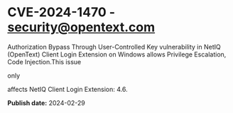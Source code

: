 # CVE-2024-1470 - security@opentext.com

Authorization Bypass Through User-Controlled Key vulnerability in NetIQ (OpenText) Client Login Extension on Windows allows Privilege Escalation, Code Injection.This issue 

only 

affects NetIQ Client Login Extension: 4.6.



**Publish date:** 2024-02-29

